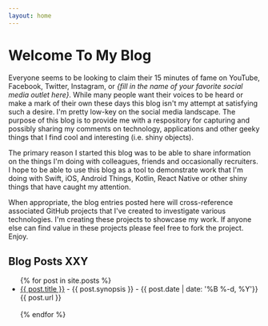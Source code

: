 ```yaml
---
layout: home
---
```


# Welcome To My Blog

Everyone seems to be looking to claim their 15 minutes of fame on YouTube, Facebook, Twitter, Instagram, or _{fill in the name of your favorite social media outlet here}_. While many people want their voices to be heard or make a mark of their own these days this blog isn't my attempt at satisfying such a desire. I'm pretty low-key on the social media landscape. The purpose of this blog is to provide me with a respository for capturing and possibly sharing my comments on technology, applications and other geeky things that I find cool and interesting (i.e. shiny objects).

The primary reason I started this blog was to be able to share information on the things I'm doing with colleagues, friends and occasionally recruiters. I hope to be able to use this blog as a tool to demonstrate work that I'm doing with Swift, iOS, Android Things, Kotlin, React Native or other shiny things that have caught my attention.

When appropriate, the blog entries posted here will cross-reference associated GitHub projects that I've created to investigate various technologies. I'm creating these projects to showcase my work. If anyone else can find value in these projects please feel free to fork the project. Enjoy.

## Blog Posts XXY

<ul>
  {% for post in site.posts %}
    <li>
      <a href="{{ site.url | append: post.url }}">{{ post.title }}</a>
      - {{ post.synopsis }} -&nbsp;{{ post.date | date: '%B %-d, %Y'}} {{ post.url }}
    </li>
    <br>
  {% endfor %}
</ul>
